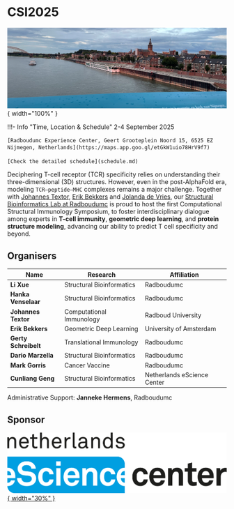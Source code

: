 # CSI2025

![The city](images/nijmegen.png){ width="100%" }

!!!- Info "Time, Location & Schedule"
    2-4 September 2025

    [Radboudumc Experience Center, Geert Grooteplein Noord 15, 6525 EZ Nijmegen, Netherlands](https://maps.app.goo.gl/etGkW1uio78HrV9f7)

    [Check the detailed schedule](schedule.md)

Deciphering T-cell receptor (TCR) specificity relies on understanding their three-dimensional (3D) structures. However, even in the post-AlphaFold era, modeling `TCR–peptide–MHC` complexes remains a major challenge. Together with [Johannes Textor](https://www.linkedin.com/in/johannes-textor-28b168256/), [Erik Bekkers](https://www.linkedin.com/in/erik-bekkers-ba31a396/) and [Jolanda de Vries](https://www.linkedin.com/in/jolanda-de-vries-31a54816/), our [Structural Bioinformatics Lab at Radboudumc](https://www.radboudumc.nl/en/research/research-groups/structural-bioinformatics) is proud to host the first Computational Structural Immunology Symposium, to foster interdisciplinary dialogue among experts in  **T-cell immunity**, **geometric deep learning**, and **protein structure modeling**, advancing our ability to predict T cell specificity and beyond.


## Organisers

| Name | Research | Affiliation |
|------|-----------|-------------|
| **Li Xue** | Structural Bioinformatics | Radboudumc |
| **Hanka Venselaar** | Structural Bioinformatics | Radboudumc |
| **Johannes Textor** | Computational Immunology | Radboud University |
| **Erik Bekkers** | Geometric Deep Learning | University of Amsterdam |
| **Gerty Schreibelt** | Translational Immunology | Radboudumc |
| **Dario Marzella** | Structural Bioinformatics | Radboudumc |
| **Mark Gorris** | Cancer Vaccine | Radboudumc |
| **Cunliang Geng** | Structural Bioinformatics | Netherlands eScience Center |

Administrative Support: **Janneke Hermens**, Radboudumc

## Sponsor

[![Netherlands eScience Center](images/netherlands-escience-center-logo-RGB.png){ width="30%" }](https://www.esciencecenter.nl/)
